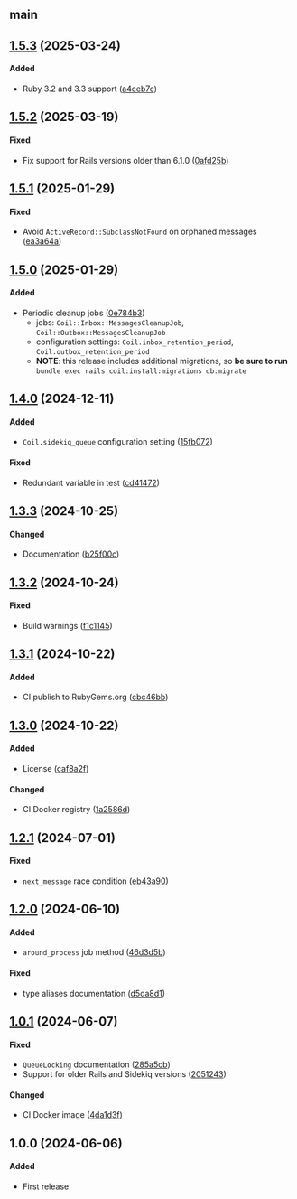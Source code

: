 ## main

## [1.5.3](https://github.com/OdekoTeam/coil/compare/1.5.2...1.5.3) (2025-03-24)
#### Added
- Ruby 3.2 and 3.3 support ([a4ceb7c](https://github.com/OdekoTeam/coil/commit/a4ceb7cf2cefc47ae3c14a876a0782aaec0e5c43))

## [1.5.2](https://github.com/OdekoTeam/coil/compare/1.5.1...1.5.2) (2025-03-19)
#### Fixed
- Fix support for Rails versions older than 6.1.0 ([0afd25b](https://github.com/OdekoTeam/coil/commit/0afd25bf1f47371e47f3787daf81caab8b676646))

## [1.5.1](https://github.com/OdekoTeam/coil/compare/1.5.0...1.5.1) (2025-01-29)
#### Fixed
- Avoid `ActiveRecord::SubclassNotFound` on orphaned messages ([ea3a64a](https://github.com/OdekoTeam/coil/commit/ea3a64acfcb9f05d53e242f96eb1b525761e414d))

## [1.5.0](https://github.com/OdekoTeam/coil/compare/1.4.0...1.5.0) (2025-01-29)
#### Added
- Periodic cleanup jobs ([0e784b3](https://github.com/OdekoTeam/coil/commit/0e784b3684b8e12677e6d05bc0a7762e254e6357))
  - jobs: `Coil::Inbox::MessagesCleanupJob`, `Coil::Outbox::MessagesCleanupJob`
  - configuration settings: `Coil.inbox_retention_period`, `Coil.outbox_retention_period`
  - **NOTE**: this release includes additional migrations, so **be sure to run** `bundle exec rails coil:install:migrations db:migrate`

## [1.4.0](https://github.com/OdekoTeam/coil/compare/1.3.3...1.4.0) (2024-12-11)
#### Added
- `Coil.sidekiq_queue` configuration setting ([15fb072](https://github.com/OdekoTeam/coil/commit/15fb072284bad1eeb5661d3b037d3e07bb46c59a))
#### Fixed
- Redundant variable in test ([cd41472](https://github.com/OdekoTeam/coil/commit/cd414726298ce80153f508f755bedd371bbb8dab))

## [1.3.3](https://github.com/OdekoTeam/coil/compare/1.3.2...1.3.3) (2024-10-25)
#### Changed
- Documentation ([b25f00c](https://github.com/OdekoTeam/coil/commit/b25f00c19dfdb4cd3653ce715ace0be3145046e9))

## [1.3.2](https://github.com/OdekoTeam/coil/compare/1.3.1...1.3.2) (2024-10-24)
#### Fixed
- Build warnings ([f1c1145](https://github.com/OdekoTeam/coil/commit/f1c11459b5b54567c0b267ae6279f776ec33a680))

## [1.3.1](https://github.com/OdekoTeam/coil/compare/1.3.0...1.3.1) (2024-10-22)
#### Added
- CI publish to RubyGems.org ([cbc46bb](https://github.com/OdekoTeam/coil/commit/cbc46bbc153d1a7fa9d51dbf134dabe894cd594d))

## [1.3.0](https://github.com/OdekoTeam/coil/compare/1.2.1...1.3.0) (2024-10-22)
#### Added
- License ([caf8a2f](https://github.com/OdekoTeam/coil/commit/caf8a2ff68672f434eeb092e876bb6df8852b6b1))
#### Changed
- CI Docker registry ([1a2586d](https://github.com/OdekoTeam/coil/commit/1a2586db9541134c1e433d112591457a6ee9edc0))

## [1.2.1](https://github.com/OdekoTeam/coil/compare/1.2.0...1.2.1) (2024-07-01)
#### Fixed
- `next_message` race condition ([eb43a90](https://github.com/OdekoTeam/coil/commit/eb43a900c2db4300fc41c6c874aca66868039718))

## [1.2.0](https://github.com/OdekoTeam/coil/compare/1.0.1...1.2.0) (2024-06-10)
#### Added
- `around_process` job method ([46d3d5b](https://github.com/OdekoTeam/coil/commit/46d3d5b53f6dd066d5add024f39120c6140c14f3))
#### Fixed
- type aliases documentation ([d5da8d1](https://github.com/OdekoTeam/coil/commit/d5da8d13de6ac6fa9df6ba7c281db86090358f7f))

## [1.0.1](https://github.com/OdekoTeam/coil/compare/1.0.0...1.0.1) (2024-06-07)
#### Fixed
- `QueueLocking` documentation ([285a5cb](https://github.com/OdekoTeam/coil/commit/285a5cb13bffa3b824c54b59c02be2bbad93bef4))
- Support for older Rails and Sidekiq versions ([2051243](https://github.com/OdekoTeam/coil/commit/205124313b75feaf42aac10aa7455bc54a2394f0))
#### Changed
- CI Docker image ([4da1d3f](https://github.com/OdekoTeam/coil/commit/4da1d3ffdf8bb8fe03d14466ae26640159942bca))

## 1.0.0 (2024-06-06)
#### Added
- First release
